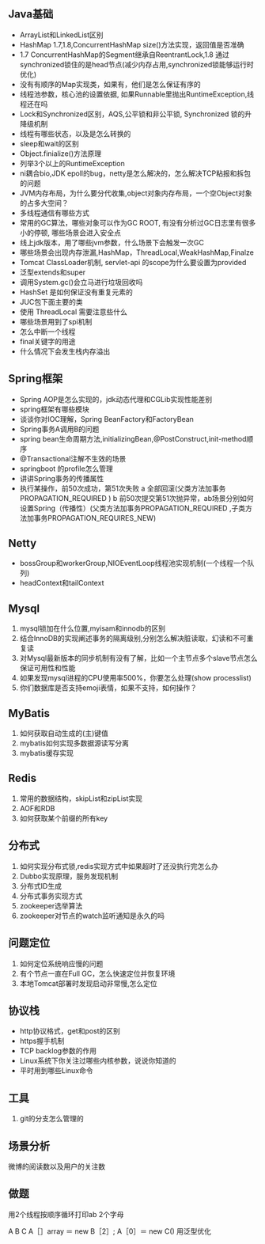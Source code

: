 ## Java基础

* ArrayList和LinkedList区别
* HashMap 1.7,1.8,ConcurrentHashMap size()方法实现，返回值是否准确
* 1.7 ConcurrentHashMap的Segment继承自ReentrantLock,1.8 通过synchronized锁住的是head节点(减少内存占用,synchronized锁能够运行时优化)
* 没有有顺序的Map实现类，如果有，他们是怎么保证有序的
* 线程池参数，核心池的设置依据, 如果Runnable里抛出RuntimeException,线程还在吗
* Lock和Synchronized区别，AQS,公平锁和非公平锁, Synchronized 锁的升降级机制
* 线程有哪些状态，以及是怎么转换的
* sleep和wait的区别
* Object.finialize()方法原理
* 列举3个以上的RuntimeException
* ni耦合bio,JDK epoll的bug，netty是怎么解决的，怎么解决TCP粘报和拆包的问题
* JVM内存布局，为什么要分代收集,object对象内存布局，一个空Object对象的占多大空间？
* 多线程通信有哪些方式
* 常用的GC算法，哪些对象可以作为GC ROOT, 有没有分析过GC日志里有很多小的停顿, 哪些场景会进入安全点
* 线上jdk版本，用了哪些jvm参数，什么场景下会触发一次GC
* 哪些场景会出现内存泄漏,HashMap，ThreadLocal,WeakHashMap,Finalze
* Tomcat ClassLoader机制, servlet-api 的scope为什么要设置为provided
* 泛型extends和super
* 调用System.gc()会立马进行垃圾回收吗
* HashSet 是如何保证没有重复元素的
* JUC包下面主要的类
* 使用 ThreadLocal 需要注意些什么
* 哪些场景用到了spi机制
* 怎么中断一个线程
* final关键字的用途
* 什么情况下会发生栈内存溢出



## Spring框架

* Spring AOP是怎么实现的，jdk动态代理和CGLib实现性能差别
* spring框架有哪些模块
* 谈谈你对IOC理解，Spring BeanFactory和FactoryBean
* Spring事务A调用B的问题
* spring bean生命周期方法,initializingBean,@PostConstruct,init-method顺序
* @Transactional注解不生效的场景
* springboot 的profile怎么管理
* 讲讲Spring事务的传播属性
* 执行某操作，前50次成功，第51次失败
a 全部回滚(父类方法加事务PROPAGATION_REQUIRED )
b 前50次提交第51次抛异常，ab场景分别如何设置Spring（传播性）(父类方法加事务PROPAGATION_REQUIRED ,子类方法加事务PROPAGATION_REQUIRES_NEW)

## Netty

 * bossGroup和workerGroup,NIOEventLoop线程池实现机制(一个线程一个队列)
* headContext和tailContext 

## Mysql

1. mysql锁加在什么位置,myisam和innodb的区别
2. 结合InnoDB的实现阐述事务的隔离级别,分别怎么解决脏读取，幻读和不可重复读
3. 对Mysql最新版本的同步机制有没有了解，比如一个主节点多个slave节点怎么保证可用性和性能
4. 如果发现mysql进程的CPU使用率500%，你要怎么处理(show processlist)
5. 你们数据库是否支持emoji表情，如果不支持，如何操作？

## MyBatis

1. 如何获取自动生成的(主)键值
2. mybatis如何实现多数据源读写分离
3. mybatis缓存实现

## Redis

1. 常用的数据结构，skipList和zipList实现
2. AOF和RDB
3. 如何获取某个前缀的所有key


## 分布式

1. 如何实现分布式锁,redis实现方式中如果超时了还没执行完怎么办
2. Dubbo实现原理，服务发现机制
3. 分布式ID生成
4. 分布式事务实现方式
6. zookeeper选举算法
5. zookeeper对节点的watch监听通知是永久的吗


## 问题定位

1. 如何定位系统响应慢的问题
2. 有个节点一直在Full GC，怎么快速定位并恢复环境
3. 本地Tomcat部署时发现启动非常慢,怎么定位

## 协议栈

* http协议格式，get和post的区别
* https握手机制
* TCP backlog参数的作用
* Linux系统下你关注过哪些内核参数，说说你知道的
* 平时用到哪些Linux命令

## 工具

1. git的分支怎么管理的

## 场景分析

微博的阅读数以及用户的关注数

## 做题

用2个线程按顺序循环打印ab 2个字母

A B C
A［］array ＝ new B［2］;
A［0］＝ new C()
用泛型优化
